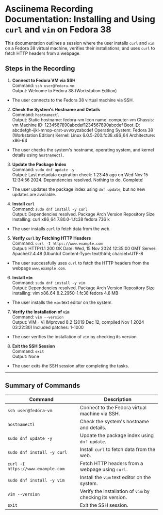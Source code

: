# Asciinema Recording Documentation: Installing and Using `curl` and `vim` on Fedora 38

This documentation outlines a session where the user installs `curl` and `vim` on a Fedora 38 virtual machine, verifies their installations, and uses `curl` to fetch HTTP headers from a webpage.

## Steps in the Recording

1. **Connect to Fedora VM via SSH**  
   Command: `ssh user@fedora-vm`  
   Output:  Welcome to Fedora 38 (Workstation Edition)
- The user connects to the Fedora 38 virtual machine via SSH.

2. **Check the System's Hostname and Details**  
Command: `hostnamectl`  
Output:  Static hostname: fedora-vm Icon name: computer-vm Chassis: vm Machine ID: 1234567890abcdef1234567890abcdef Boot ID: abcdefgh-ijkl-mnop-qrst-uvwxyzabcdef Operating System: Fedora 38 (Workstation Edition) Kernel: Linux 6.0.5-200.fc38.x86_64 Architecture: x86-64
- The user checks the system's hostname, operating system, and kernel details using `hostnamectl`.

3. **Update the Package Index**  
Command: `sudo dnf update -y`  
Output:  Last metadata expiration check: 1:23:45 ago on Wed Nov 15 12:34:56 2024. Dependencies resolved. Nothing to do. Complete!
- The user updates the package index using `dnf update`, but no new updates are available.

4. **Install `curl`**  
Command: `sudo dnf install -y curl`  
Output:  Dependencies resolved.
Package Arch Version Repository Size
Installing: curl x86_64 7.80.0-1.fc38 fedora 736 k
- The user installs `curl` to fetch data from the web.

5. **Verify `curl` by Fetching HTTP Headers**  
Command: `curl -I https://www.example.com`  
Output:  HTTP/1.1 200 OK Date: Wed, 15 Nov 2024 12:35:00 GMT Server: Apache/2.4.48 (Ubuntu) Content-Type: text/html; charset=UTF-8
- The user successfully uses `curl` to fetch the HTTP headers from the webpage `www.example.com`.

6. **Install `vim`**  
Command: `sudo dnf install -y vim`  
Output:  Dependencies resolved.
Package Arch Version Repository Size
Installing: vim x86_64 8.2.2950-1.fc38 fedora 4.8 MB
- The user installs the `vim` text editor on the system.

7. **Verify the Installation of `vim`**  
Command: `vim --version`  
Output:  VIM - Vi IMproved 8.2 (2019 Dec 12, compiled Nov 1 2024 03:22:30) Included patches: 1-1000
- The user verifies the installation of `vim` by checking its version.

8. **Exit the SSH Session**  
Command: `exit`  
Output: None  
- The user exits the SSH session after completing the tasks.

---

## Summary of Commands

| Command                                | Description                                                                      |
|----------------------------------------|----------------------------------------------------------------------------------|
| `ssh user@fedora-vm`                   | Connect to the Fedora virtual machine via SSH.                                   |
| `hostnamectl`                          | Check the system's hostname and details.                                         |
| `sudo dnf update -y`                   | Update the package index using `dnf update`.                                     |
| `sudo dnf install -y curl`             | Install `curl` to fetch data from the web.                                       |
| `curl -I https://www.example.com`      | Fetch HTTP headers from a webpage using `curl`.                                  |
| `sudo dnf install -y vim`              | Install the `vim` text editor on the system.                                     |
| `vim --version`                        | Verify the installation of `vim` by checking its version.                        |
| `exit`                                 | Exit the SSH session.                                                            |
